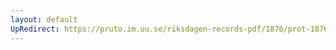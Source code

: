 ```yaml
---
layout: default
UpRedirect: https://pruto.im.uu.se/riksdagen-records-pdf/1876/prot-1876--ak--040/prot-1876--ak--040_017.pdf
---
```

